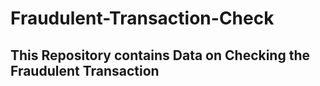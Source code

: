 # Fraudulent-Transaction-Check
## This Repository contains Data on Checking the Fraudulent Transaction
